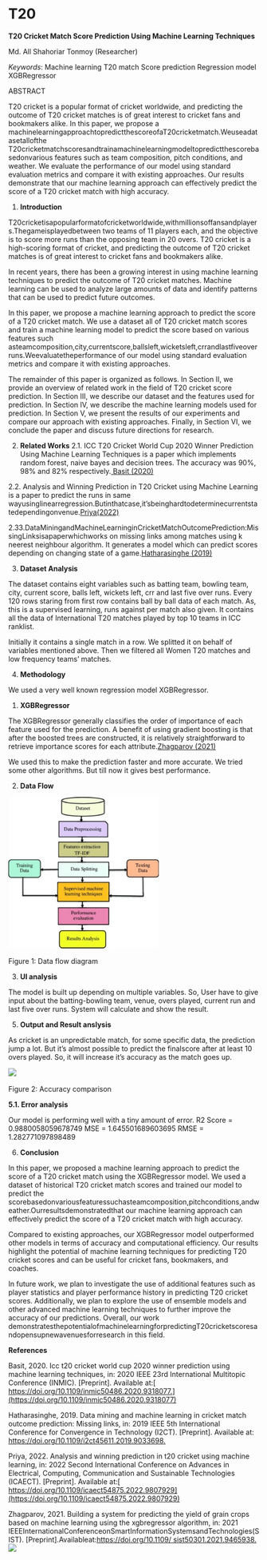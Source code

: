 # T20

**T20 Cricket Match Score Prediction Using Machine Learning Techniques**

Md. All Shahoriar Tonmoy (Researcher)

*Keywords*:
Machine learning 
T20 match Score prediction
Regression model 
XGBRegressor

ABSTRACT

T20 cricket is a popular format of cricket worldwide, and predicting the outcome of T20 cricket matches is of great interest to cricket fans and bookmakers alike. In this paper, we propose a machinelearningapproachtopredictthescoreofaT20cricketmatch.Weuseadatasetallofthe T20cricketmatchscoresandtrainamachinelearningmodeltopredictthescorebasedonvarious features such as team composition, pitch conditions, and weather. We evaluate the performance of our model using standard evaluation metrics and compare it with existing approaches. Our results demonstrate that our machine learning approach can effectively predict the score of a T20 cricket match with high accuracy.


1. **Introduction**

T20cricketisapopularformatofcricketworldwide,withmillionsoffansandplayers.Thegameisplayedbetween two teams of 11 players each, and the objective is to score more runs than the opposing team in 20 overs. T20 cricket is a high-scoring format of cricket, and predicting the outcome of T20 cricket matches is of great interest to cricket fans and bookmakers alike.

In recent years, there has been a growing interest in using machine learning techniques to predict the outcome of T20 cricket matches. Machine learning can be used to analyze large amounts of data and identify patterns that can be used to predict future outcomes.

In this paper, we propose a machine learning approach to predict the score of a T20 cricket match. We use a dataset all of T20 cricket match scores and train a machine learning model to predict the score based on various features such asteamcomposition,city,currentscore,ballsleft,wicketsleft,crrandlastfiveoverruns.Weevaluatetheperformance of our model using standard evaluation metrics and compare it with existing approaches.

The remainder of this paper is organized as follows. In Section II, we provide an overview of related work in the field of T20 cricket score prediction. In Section III, we describe our dataset and the features used for prediction. In Section IV, we describe the machine learning models used for prediction. In Section V, we present the results of our experiments and compare our approach with existing approaches. Finally, in Section VI, we conclude the paper and discuss future directions for research.

2. **Related Works**
2.1. ICC T20 Cricket World Cup 2020 Winner Prediction Using Machine Learning Techniques is a paper which implements random forest, naive bayes and decision trees. The accuracy was 90%, 98% and 82% respectively.[ Basit (2020)](#_page2_x13.93_y543.27)

2.2. Analysis and Winning Prediction in T20 Cricket using Machine Learning is a paper to predict the runs in same wayusinglinearregression.Butinthatcase,it’sbeinghardtodeterminecurrentstatedependingonvenue.[Priya(2022)](#_page2_x13.93_y583.12)

2.33.DataMiningandMachineLearninginCricketMatchOutcomePrediction:MissingLinksisapaperwhichworks on missing links among matches using k neerest neighbour algorithm. It generates a model which can predict scores depending on changing state of a game.[Hatharasinghe (2019)](#_page2_x13.93_y563.19)

3. **Dataset Analysis**

The dataset contains eight variables such as batting team, bowling team, city, current score, balls left, wickets left, crr and last five over runs. Every 120 rows staring from first row contains ball by ball data of each match. As, this is a supervised learning, runs against per match also given. It contains all the data of International T20 matches played by top 10 teams in ICC ranklist.

Initially it contains a single match in a row. We splitted it on behalf of variables mentioned above. Then we filtered all Women T20 matches and low frequency teams’ matches.

4. **Methodology**

We used a very well known regression model XGBRegressor.

1. **XGBRegressor**

The XGBRegressor generally classifies the order of importance of each feature used for the prediction. A benefit of using gradient boosting is that after the boosted trees are constructed, it is relatively straightforward to retrieve importance scores for each attribute.[Zhagparov (2021)](#_page2_x13.93_y613.01)

We used this to make the prediction faster and more accurate. We tried some other algorithms. But till now it gives best performance.

2. **Data Flow**

![](img/Aspose.Words.f101f4a1-b5c6-42e7-bee7-e07d091dec84.007.jpeg)

Figure 1: Data flow diagram

3. **UI analysis**

The model is built up depending on multiple variables. So, User have to give input about the batting-bowling team, venue, overs played, current run and last five over runs. System will calculate and show the result.

5. **Output and Result anslysis**

As cricket is an unpredictable match, for some specific data, the prediction jump a lot. But it’s almost possible to predict the finalscore after at least 10 overs played. So, it will increase it’s accuracy as the match goes up.

![](img/Aspose.Words.f101f4a1-b5c6-42e7-bee7-e07d091dec84.008.png)

Figure 2: Accuracy comparison

**5.1. Error analysis**

Our model is performing well with a tiny amount of error.
R2 Score = 0.9880058059678749
MSE = 1.645501689603695
RMSE = 1.282771097898489

6. **Conclusion**

In this paper, we proposed a machine learning approach to predict the score of a T20 cricket match using the XGBRegressor model. We used a dataset of historical T20 cricket match scores and trained our model to predict the scorebasedonvariousfeaturessuchasteamcomposition,pitchconditions,andweather.Ourresultsdemonstratedthat our machine learning approach can effectively predict the score of a T20 cricket match with high accuracy.

Compared to existing approaches, our XGBRegressor model outperformed other models in terms of accuracy and computational efficiency. Our results highlight the potential of machine learning techniques for predicting T20 cricket scores and can be useful for cricket fans, bookmakers, and coaches.

In future work, we plan to investigate the use of additional features such as player statistics and player performance history in predicting T20 cricket scores. Additionally, we plan to explore the use of ensemble models and other advanced machine learning techniques to further improve the accuracy of our predictions. Overall, our work demonstratesthepotentialofmachinelearningforpredictingT20cricketscoresandopensupnewavenuesforresearch in this field.

**References**

Basit, 2020. Icc t20 cricket world cup 2020 winner prediction using machine learning techniques, in: 2020 IEEE 23rd International Multitopic Conference (INMIC). [Preprint]. Available at:[ https://doi.org/10.1109/inmic50486.2020.9318077.](https://doi.org/10.1109/inmic50486.2020.9318077)

Hatharasinghe, 2019. Data mining and machine learning in cricket match outcome prediction: Missing links, in: 2019 IEEE 5th International Conference for Convergence in Technology (I2CT). [Preprint]. Available at:[ https://doi.org/10.1109/i2ct45611.2019.9033698. ](https://doi.org/10.1109/i2ct45611.2019.9033698)

Priya, 2022. Analysis and winning prediction in t20 cricket using machine learning, in: 2022 Second International Conference on Advances in Electrical, Computing, Communication and Sustainable Technologies (ICAECT). [Preprint]. Available at:[ https://doi.org/10.1109/icaect54875.2022.9807929](https://doi.org/10.1109/icaect54875.2022.9807929)

Zhagparov, 2021. Building a system for predicting the yield of grain crops based on machine learning using the xgbregressor algorithm, in: 2021 IEEEInternationalConferenceonSmartInformationSystemsandTechnologies(SIST). [Preprint].Availableat:[https://doi.org/10.1109/ sist50301.2021.9465938.](https://doi.org/10.1109/sist50301.2021.9465938)![](img/Aspose.Words.f101f4a1-b5c6-42e7-bee7-e07d091dec84.006.png)
